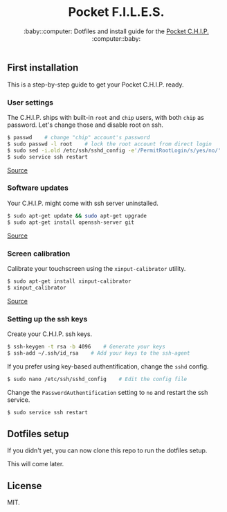 <h1 align="center">Pocket F.I.L.E.S.</h1>
<div align="center">
:baby::computer: Dotfiles and install guide for the <a href="https://getchip.com/pages/pocketchip">Pocket C.H.I.P.</a> :computer::baby:
</div>

<br/>

## First installation

This is a step-by-step guide to get your Pocket C.H.I.P. ready.

### User settings

The C.H.I.P. ships with built-in `root` and `chip` users, with both `chip` as password. Let's change those and disable root on ssh.

```sh
$ passwd    # change "chip" account's password
$ sudo passwd -l root    # lock the root account from direct login
$ sudo sed -i.old /etc/ssh/sshd_config -e'/PermitRootLogin/s/yes/no/'    # configure sshd to not allow root
$ sudo service ssh restart
```

[Source](http://www.chip-community.org/index.php/Care_and_Feeding)

### Software updates

Your C.H.I.P. might come with ssh server uninstalled.

```sh
$ sudo apt-get update && sudo apt-get upgrade
$ sudo apt-get install openssh-server git
```

[Source](https://bbs.nextthing.co/t/ssh-to-pocket-chip/4694/16)

### Screen calibration

Calibrate your touchscreen using the `xinput-calibrator` utility.

```sh
$ sudo apt-get install xinput-calibrator
$ xinput_calibrator
```

[Source](http://www.chip-community.org/index.php/Calibrate_Touchscreen)

### Setting up the ssh keys

Create your C.H.I.P. ssh keys.

```sh
$ ssh-keygen -t rsa -b 4096    # Generate your keys
$ ssh-add ~/.ssh/id_rsa    # Add your keys to the ssh-agent
```

If you prefer using key-based authentification, change the `sshd` config.

```sh
$ sudo nano /etc/ssh/sshd_config    # Edit the config file
```

Change the `PasswordAuthentification` setting to `no` and restart the ssh service.

```sh
$ sudo service ssh restart
```

## Dotfiles setup

If you didn't yet, you can now clone this repo to run the dotfiles setup.

This will come later.

## License

MIT.


